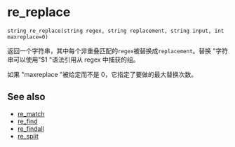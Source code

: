 # re_replace

`string re_replace(string regex, string replacement, string input, int maxreplace=0)`

返回一个字符串，其中每个非重叠匹配的`regex`被替换成`replacement`。替换 "字符串可以使用"$1 "语法引用从 regex 中捕获的组。

如果 "maxreplace "被给定而不是 0，它指定了要做的最大替换次数。

## See also

- [re_match](re_match.html)
- [re_find](re_find.html)
- [re_findall](re_findall.html)
- [re_split](re_split.html)
